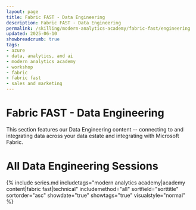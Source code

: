 ```yaml
---
layout: page
title: Fabric FAST - Data Engineering
description: Fabric FAST - Data Engineering
permalink: /skilling/modern-analytics-academy/fabric-fast/engineering
updated: 2025-06-10
showbreadcrumb: true
tags:
- azure
- data, analytics, and ai
- modern analytics academy
- workshop
- fabric
- fabric fast
- sales and marketing
---
```


# Fabric FAST - Data Engineering

This section features our Data Engineering content -- connecting to and integrating data across your data estate and integrating with Microsoft Fabric.  

# All Data Engineering Sessions

{% include series.md 
    includetags="modern analytics academy|academy content|fabric fast|technical" includemethod="all" 
    sortfield="sorttitle" sortorder="asc" showdate="true" showtags="true" 
    visualstyle="normal"
%}
